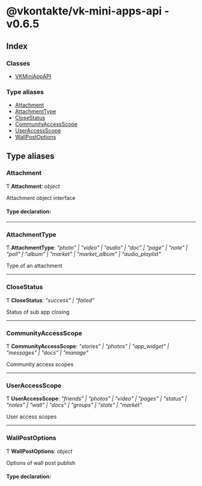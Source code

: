 
# @vkontakte/vk-mini-apps-api - v0.6.5

## Index

### Classes

* [VKMiniAppAPI](classes/vkminiappapi.md)

### Type aliases

* [Attachment](globals.md#attachment)
* [AttachmentType](globals.md#attachmenttype)
* [CloseStatus](globals.md#closestatus)
* [CommunityAccessScope](globals.md#communityaccessscope)
* [UserAccessScope](globals.md#useraccessscope)
* [WallPostOptions](globals.md#wallpostoptions)

## Type aliases

### <a id="attachment" name="attachment"></a>  Attachment

Ƭ **Attachment**: *object*

Attachment object interface

#### Type declaration:

___

### <a id="attachmenttype" name="attachmenttype"></a>  AttachmentType

Ƭ **AttachmentType**: *"photo" | "video" | "audio" | "doc" | "page" | "note" | "poll" | "album" | "market" | "market_album" | "audio_playlist"*

Type of an attachment

___

### <a id="closestatus" name="closestatus"></a>  CloseStatus

Ƭ **CloseStatus**: *"success" | "failed"*

Status of sub app closing

___

### <a id="communityaccessscope" name="communityaccessscope"></a>  CommunityAccessScope

Ƭ **CommunityAccessScope**: *"stories" | "photos" | "app_widget" | "messages" | "docs" | "manage"*

Community access scopes

___

### <a id="useraccessscope" name="useraccessscope"></a>  UserAccessScope

Ƭ **UserAccessScope**: *"friends" | "photos" | "video" | "pages" | "status" | "notes" | "wall" | "docs" | "groups" | "stats" | "market"*

User access scopes

___

### <a id="wallpostoptions" name="wallpostoptions"></a>  WallPostOptions

Ƭ **WallPostOptions**: *object*

Options of wall post publish

#### Type declaration:
